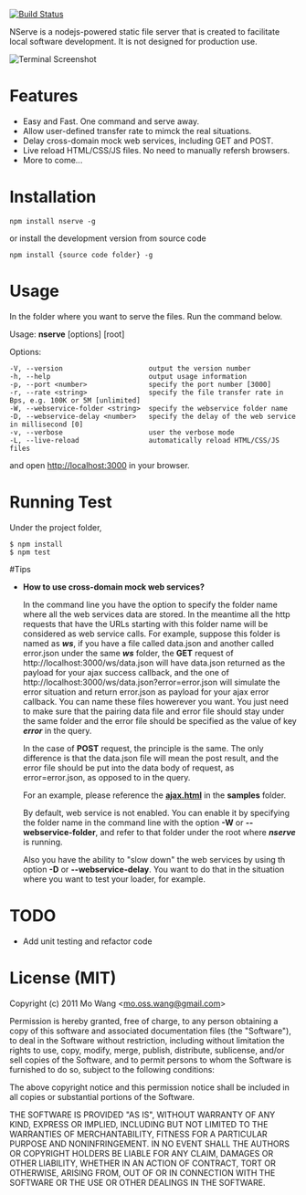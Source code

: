 [![Build Status](https://secure.travis-ci.org/marty-wang/NServe.png)](http://travis-ci.org/marty-wang/NServe)

NServe is a nodejs-powered static file server that is created to facilitate local software development. It is not designed for production use.

![Terminal Screenshot](https://github.com/marty-wang/NServe/raw/master/screenshots/terminal.png)

# Features

* Easy and Fast. One command and serve away.
* Allow user-defined transfer rate to mimck the real situations.
* Delay cross-domain mock web services, including GET and POST.
* Live reload HTML/CSS/JS files. No need to manually refersh browsers.
* More to come...

# Installation

    npm install nserve -g

or install the development version from source code

    npm install {source code folder} -g

# Usage

In the folder where you want to serve the files. Run the command below.

Usage: **nserve** [options] [root]

  Options:

    -V, --version                     output the version number
    -h, --help                        output usage information
    -p, --port <number>               specify the port number [3000]
    -r, --rate <string>               specify the file transfer rate in Bps, e.g. 100K or 5M [unlimited]
    -W, --webservice-folder <string>  specify the webservice folder name
    -D, --webservice-delay <number>   specify the delay of the web service in millisecond [0]
    -v, --verbose                     user the verbose mode
    -L, --live-reload                 automatically reload HTML/CSS/JS files

and open [http://localhost:3000](http://localhost:3000) in your browser.

# Running Test

Under the project folder,

    $ npm install
    $ npm test

#Tips

* **How to use cross-domain mock web services?**

    In the command line you have the option to specify the folder name where all the web services data are stored. In the meantime all the http requests that have the URLs starting with this folder name will be considered as web service calls. For example, suppose this folder is named as ***ws***, if you have a file called data.json and another called error.json under the same ***ws*** folder, the **GET** request of http://localhost:3000/ws/data.json will have data.json returned as the payload for your ajax success callback, and the one of http://localhost:3000/ws/data.json?error=error.json will simulate the error situation and return error.json as payload for your ajax error callback. You can name these files howerever you want. You just need to make sure that the pairing data file and error file should stay under the same folder and the error file should be specified as the value of key ***error*** in the query.

    In the case of **POST** request, the principle is the same. The only difference is that the data.json file will mean the post result, and the error file should be put into the data body of request, as error=error.json, as opposed to in the query.

    For an example, please reference the [**ajax.html**](https://github.com/marty-wang/NServe/blob/master/samples/ajax.html) in the **samples** folder.

    By default, web service is not enabled. You can enable it by specifying the folder name in the command line with the option **-W** or **--webservice-folder**, and refer to that folder under the root where ***nserve*** is running.

    Also you have the ability to "slow down" the web services by using th option **-D** or **--webservice-delay**. You want to do that in the situation where you want to test your loader, for example.

# TODO

* Add unit testing and refactor code

# License (MIT)

Copyright (c) 2011 Mo Wang <<mo.oss.wang@gmail.com>>

Permission is hereby granted, free of charge, to any person obtaining a copy of this software and associated documentation files (the "Software"), to deal in the Software without restriction, including without limitation the rights to use, copy, modify, merge, publish, distribute, sublicense, and/or sell copies of the Software, and to permit persons to whom the Software is furnished to do so, subject to the following conditions:

The above copyright notice and this permission notice shall be included in all copies or substantial portions of the Software.

THE SOFTWARE IS PROVIDED "AS IS", WITHOUT WARRANTY OF ANY KIND, EXPRESS OR IMPLIED, INCLUDING BUT NOT LIMITED TO THE WARRANTIES OF MERCHANTABILITY, FITNESS FOR A PARTICULAR PURPOSE AND NONINFRINGEMENT. IN NO EVENT SHALL THE AUTHORS OR COPYRIGHT HOLDERS BE LIABLE FOR ANY CLAIM, DAMAGES OR OTHER LIABILITY, WHETHER IN AN ACTION OF CONTRACT, TORT OR OTHERWISE, ARISING FROM, OUT OF OR IN CONNECTION WITH THE SOFTWARE OR THE USE OR OTHER DEALINGS IN THE SOFTWARE.
